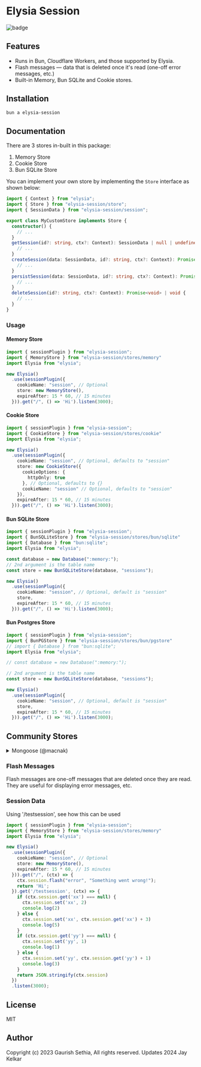 # Elysia Session

![badge](https://github.com/gaurishhs/elysia-session/actions/workflows/npm-publish.yml/badge.svg)

## Features

- Runs in Bun, Cloudflare Workers, and those supported by Elysia.
- Flash messages — data that is deleted once it's read (one-off error messages, etc.)
- Built-in Memory, Bun SQLite and Cookie stores. 

## Installation 

```bash
bun a elysia-session
```

## Documentation

There are 3 stores in-built in this package:

1. Memory Store
2. Cookie Store
3. Bun SQLite Store

You can implement your own store by implementing the `Store` interface as shown below:

```ts
import { Context } from "elysia";
import { Store } from "elysia-session/store";
import { SessionData } from "elysia-session/session";

export class MyCustomStore implements Store {
  constructor() {
    // ...
  }
  getSession(id?: string, ctx?: Context): SessionData | null | undefined | Promise<SessionData | null | undefined> {
    // ...
  }
  createSession(data: SessionData, id?: string, ctx?: Context): Promise<void> | void {
    // ...
  }
  persistSession(data: SessionData, id?: string, ctx?: Context): Promise<void> | void {
    // ...
  }
  deleteSession(id?: string, ctx?: Context): Promise<void> | void {
    // ...
  }
}
```

### Usage

#### Memory Store

```ts
import { sessionPlugin } from "elysia-session";
import { MemoryStore } from "elysia-session/stores/memory"
import Elysia from "elysia";

new Elysia()
  .use(sessionPlugin({
    cookieName: "session", // Optional
    store: new MemoryStore(),
    expireAfter: 15 * 60, // 15 minutes
  })).get("/", () => 'Hi').listen(3000);
```

#### Cookie Store

```ts
import { sessionPlugin } from "elysia-session";
import { CookieStore } from "elysia-session/stores/cookie"
import Elysia from "elysia";

new Elysia()
  .use(sessionPlugin({
    cookieName: "session", // Optional, defaults to "session"
    store: new CookieStore({
      cookieOptions: {
        httpOnly: true
      }, // Optional, defaults to {}
      cookieName: "session" // Optional, defaults to "session"
    }),
    expireAfter: 15 * 60, // 15 minutes
  })).get("/", () => 'Hi').listen(3000);
```

#### Bun SQLite Store

```ts
import { sessionPlugin } from "elysia-session";
import { BunSQLiteStore } from "elysia-session/stores/bun/sqlite"
import { Database } from "bun:sqlite";
import Elysia from "elysia";

const database = new Database(":memory:");
// 2nd argument is the table name
const store = new BunSQLiteStore(database, "sessions");

new Elysia()
  .use(sessionPlugin({
    cookieName: "session", // Optional, default is "session"
    store,
    expireAfter: 15 * 60, // 15 minutes
  })).get("/", () => 'Hi').listen(3000);
```

#### Bun Postgres Store

```ts
import { sessionPlugin } from "elysia-session";
import { BunPGStore } from "elysia-session/stores/bun/pgstore"
// import { Database } from "bun:sqlite";
import Elysia from "elysia";

// const database = new Database(":memory:");

// 2nd argument is the table name
const store = new BunSQLiteStore(database, "sessions");

new Elysia()
  .use(sessionPlugin({
    cookieName: "session", // Optional, default is "session"
    store,
    expireAfter: 15 * 60, // 15 minutes
  })).get("/", () => 'Hi').listen(3000);
```

## Community Stores

<details>
  <summary>Mongoose (@macnak)</summary>
  
```ts
import { Context } from "elysia";
import { SessionData } from "elysia-session/session";
import { Store } from "elysia-session/store";
import * as mongoose from 'mongoose';



export interface ISession extends mongoose.Document {
  _id: string;
  sessionData: SessionData;
}

export class MongooseStore implements Store {
  private db: typeof import('mongoose');
  private collection: string;
  private schema: mongoose.Schema | null;
  private model: mongoose.Model<ISession> | null;

  constructor(db: typeof import('mongoose'), collection: string) {
    this.db = db;
    this.collection = collection;
    this.schema = new mongoose.Schema({
      _id: String,
      sessionData: { type: JSON },
    })
    this.model = mongoose.model<ISession>(collection, this.schema);
  }

  getSession (id?: string | undefined, ctx?: Context): SessionData | Promise<SessionData | null | undefined> | null | undefined {
    if (!id) return null;
    if (this.model) {
      this.model.findOne({ _id: id }, (err: Error, session: ISession) => {
        if (err || !session) return null;
        return session.sessionData
      })
    } else
      return null
  }

  createSession (data: SessionData, id: string, ctx?: Context): void | Promise<void> {
    console.log("createSession")
    if (this.model) {
      const session = new this.model({
        _id: id,
        sessionData: data,
      })
      session.save();
    }
  }

  deleteSession (id?: string | undefined, ctx?: Context): void | Promise<void> {
    if (!id) return;
    console.log("deleteSession")
    if (this.model) {
      this.model.deleteOne({ _id: id })
    }
  }

  persistSession (data: SessionData, id?: string, ctx?: Context): Promise<void> | void {
    if (!id) return;
    console.log("persistSession")
    if (this.model) {
      this.model.updateOne({ _id: id }, { sessionData: data })
    }
  }
}
```

</details>

### Flash Messages

Flash messages are one-off messages that are deleted once they are read. They are useful for displaying error messages, etc.

### Session Data

Using '/testsession', see how this can be used
```ts
import { sessionPlugin } from "elysia-session";
import { MemoryStore } from "elysia-session/stores/memory"
import Elysia from "elysia";

new Elysia()
  .use(sessionPlugin({
    cookieName: "session", // Optional
    store: new MemoryStore(),
    expireAfter: 15 * 60, // 15 minutes
  })).get("/", (ctx) => {
    ctx.session.flash("error", "Something went wrong!");
    return 'Hi';
  }).get('/testsession', (ctx) => {
    if (ctx.session.get('xx') === null) {
      ctx.session.set('xx', 2)
      console.log(2)
    } else {
      ctx.session.set('xx', ctx.session.get('xx') + 3)
      console.log(5)
    }
    if (ctx.session.get('yy') === null) {
      ctx.session.set('yy', 1)
      console.log(1)
    } else {
      ctx.session.set('yy', ctx.session.get('yy') + 1)
      console.log(3)
    }
    return JSON.stringify(ctx.session)
  })
  .listen(3000);
```

## License

MIT

## Author

Copyright (c) 2023 Gaurish Sethia, All rights reserved.
Updates 2024 Jay Kelkar
